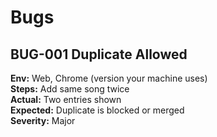 
# Bugs
## BUG-001 Duplicate Allowed
**Env:** Web, Chrome (version your machine uses)  
**Steps:** Add same song twice  
**Actual:** Two entries shown  
**Expected:** Duplicate is blocked or merged  
**Severity:** Major
